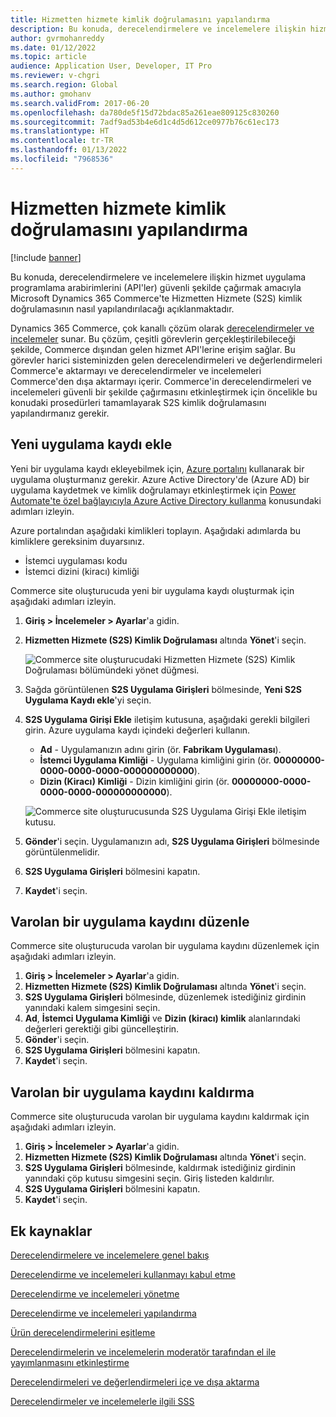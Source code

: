 ```yaml
---
title: Hizmetten hizmete kimlik doğrulamasını yapılandırma
description: Bu konuda, derecelendirmelere ve incelemelere ilişkin hizmet API'lerini güvenli şekilde çağırmak amacıyla Microsoft Dynamics 365 Commerce'te Hizmetten Hizmete kimlik doğrulamasının nasıl yapılandırılacağı açıklanmaktadır.
author: gvrmohanreddy
ms.date: 01/12/2022
ms.topic: article
audience: Application User, Developer, IT Pro
ms.reviewer: v-chgri
ms.search.region: Global
ms.author: gmohanv
ms.search.validFrom: 2017-06-20
ms.openlocfilehash: da780de5f15d72bdac85a261eae809125c830260
ms.sourcegitcommit: 7adf9ad53b4e6d1c4d5d612ce0977b76c61ec173
ms.translationtype: HT
ms.contentlocale: tr-TR
ms.lasthandoff: 01/13/2022
ms.locfileid: "7968536"
---
```

# <a name="configure-service-to-service-authentication"></a>Hizmetten hizmete kimlik doğrulamasını yapılandırma

[!include [banner](includes/banner.md)]

Bu konuda, derecelendirmelere ve incelemelere ilişkin hizmet uygulama programlama arabirimlerini (API'ler) güvenli şekilde çağırmak amacıyla Microsoft Dynamics 365 Commerce'te Hizmetten Hizmete (S2S) kimlik doğrulamasının nasıl yapılandırılacağı açıklanmaktadır.

Dynamics 365 Commerce, çok kanallı çözüm olarak [derecelendirmeler ve incelemeler](ratings-reviews-overview.md) sunar. Bu çözüm, çeşitli görevlerin gerçekleştirilebileceği şekilde, Commerce dışından gelen hizmet API'lerine erişim sağlar. Bu görevler harici sisteminizden gelen derecelendirmeleri ve değerlendirmeleri Commerce'e aktarmayı ve derecelendirmeler ve incelemeleri Commerce'den dışa aktarmayı içerir. Commerce'in derecelendirmeleri ve incelemeleri güvenli bir şekilde çağırmasını etkinleştirmek için öncelikle bu konudaki prosedürleri tamamlayarak S2S kimlik doğrulamasını yapılandırmanız gerekir.

## <a name="add-a-new-app-registration"></a>Yeni uygulama kaydı ekle

Yeni bir uygulama kaydı ekleyebilmek için, [Azure portalını](https://portal.azure.com) kullanarak bir uygulama oluşturmanız gerekir. Azure Active Directory'de (Azure AD) bir uygulama kaydetmek ve kimlik doğrulamayı etkinleştirmek için [Power Automate'te özel bağlayıcıyla Azure Active Directory kullanma](/connectors/custom-connectors/azure-active-directory-authentication) konusundaki adımları izleyin.

Azure portalından aşağıdaki kimlikleri toplayın. Aşağıdaki adımlarda bu kimliklere gereksinim duyarsınız.

- İstemci uygulaması kodu
- İstemci dizini (kiracı) kimliği

Commerce site oluşturucuda yeni bir uygulama kaydı oluşturmak için aşağıdaki adımları izleyin.

1. **Giriş \> İncelemeler \> Ayarlar**'a gidin.
1. **Hizmetten Hizmete (S2S) Kimlik Doğrulaması** altında **Yönet**'i seçin.

    ![Commerce site oluşturucudaki Hizmetten Hizmete (S2S) Kimlik Doğrulaması bölümündeki yönet düğmesi.](media/Ratings-reviews-settings-service-to-service-authentication.png)

1. Sağda görüntülenen **S2S Uygulama Girişleri** bölmesinde, **Yeni S2S Uygulama Kaydı ekle**'yi seçin.
1. **S2S Uygulama Girişi Ekle** iletişim kutusuna, aşağıdaki gerekli bilgileri girin. Azure uygulama kaydı içindeki değerleri kullanın.

    - **Ad** - Uygulamanızın adını girin (ör. **Fabrikam Uygulaması**).
    - **İstemci Uygulama Kimliği** - Uygulama kimliğini girin (ör. **00000000-0000-0000-0000-000000000000**).
    - **Dizin (Kiracı) Kimliği** - Dizin kimliğini girin (ör. **00000000-0000-0000-0000-000000000000**).

    ![Commerce site oluşturucusunda S2S Uygulama Girişi Ekle iletişim kutusu.](media/Ratings-reviews-settings-S2S-APP-entry.png)

1. **Gönder**'i seçin. Uygulamanızın adı, **S2S Uygulama Girişleri** bölmesinde görüntülenmelidir.
1. **S2S Uygulama Girişleri** bölmesini kapatın.
1. **Kaydet**'i seçin.

## <a name="edit-an-existing-app-registration"></a>Varolan bir uygulama kaydını düzenle

Commerce site oluşturucuda varolan bir uygulama kaydını düzenlemek için aşağıdaki adımları izleyin.

1. **Giriş \> İncelemeler \> Ayarlar**'a gidin.
1. **Hizmetten Hizmete (S2S) Kimlik Doğrulaması** altında **Yönet**'i seçin.
1. **S2S Uygulama Girişleri** bölmesinde, düzenlemek istediğiniz girdinin yanındaki kalem simgesini seçin.
1. **Ad**, **İstemci Uygulama Kimliği** ve **Dizin (kiracı) kimlik** alanlarındaki değerleri gerektiği gibi güncelleştirin.
1. **Gönder**'i seçin.
1. **S2S Uygulama Girişleri** bölmesini kapatın.
1. **Kaydet**'i seçin.

## <a name="remove-an-existing-app-registration"></a>Varolan bir uygulama kaydını kaldırma

Commerce site oluşturucuda varolan bir uygulama kaydını kaldırmak için aşağıdaki adımları izleyin.

1. **Giriş \> İncelemeler \> Ayarlar**'a gidin.
1. **Hizmetten Hizmete (S2S) Kimlik Doğrulaması** altında **Yönet**'i seçin.
1. **S2S Uygulama Girişleri** bölmesinde, kaldırmak istediğiniz girdinin yanındaki çöp kutusu simgesini seçin. Giriş listeden kaldırılır.
1. **S2S Uygulama Girişleri** bölmesini kapatın.
1. **Kaydet**'i seçin.

## <a name="additional-resources"></a>Ek kaynaklar

[Derecelendirmelere ve incelemelere genel bakış](ratings-reviews-overview.md)

[Derecelendirme ve incelemeleri kullanmayı kabul etme](opt-in-ratings-reviews.md)

[Derecelendirme ve incelemeleri yönetme](manage-reviews.md)

[Derecelendirme ve incelemeleri yapılandırma](configure-ratings-reviews.md)

[Ürün derecelendirmelerini eşitleme](sync-product-ratings.md)

[Derecelendirmelerin ve incelemelerin moderatör tarafından el ile yayımlanmasını etkinleştirme](manual-publish-rating-reviews.md)

[Derecelendirmeleri ve değerlendirmeleri içe ve dışa aktarma](import-export-reviews.md)

[Derecelendirmeler ve incelemelerle ilgili SSS](ratings-reviews-faq.md) 
